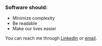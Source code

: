 ### Software should:
- Minimize complexity
- Be readable
- Make our lives easier

You can reach me through [LinkedIn](https://www.linkedin.com/in/reidjs/) or [email](mailto:rsherman@purepm.co). 
